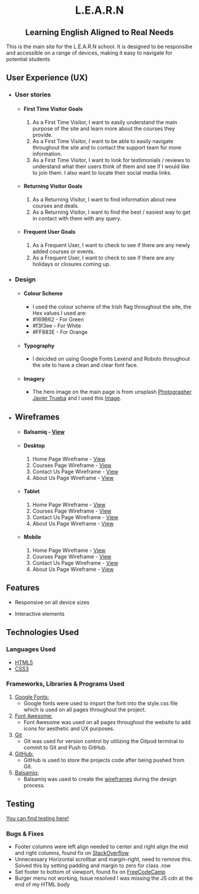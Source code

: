 <h1 align="center">L.E.A.R.N</h1> 
<h2 align="center">Learning English Aligned to Real Needs</h2>
This is the main site for the L.E.A.R.N school. It is designed to be responsibe and accessible on a range of devices, making it easy to navigate for potential students


## User Experience (UX)

-   ### User stories

    -   #### First Time Visitor Goals

        1. As a First Time Visitor, I want to easily understand the main purpose of the site and learn more about the courses they provide.
        2. As a First Time Visitor, I want to be able to easily navigate throughout the site and to contact the support team for more information.
        3. As a First Time Visitor, I want to look for testimonials / reviews to understand what their users think of them and see if I would like to join them. I also want to locate their social media links.

    -   #### Returning Visitor Goals

        1. As a Returning Visitor, I want to find information about new courses and deals.
        2. As a Returning Visitor, I want to find the best / easiest way to get in contact with them with any query.

    -   #### Frequent User Goals
        1. As a Frequent User, I want to check to see if there are any newly added courses or events.
        2. As a Frequent User, I want to check to see if there are any holidays or closures coming up.

-   ### Design
    -   #### Colour Scheme
        -   I used the colour scheme of the Irish flag throughout the site, the Hex values I used are:
        -   #169B62 - For Green
        -   #f3f3ee - For White
        -   #FF883E - For Orange
    -   #### Typography
        -   I deicided on using Google Fonts Lexend and Roboto throughout the site to have a clean and clear font face.
    -   #### Imagery
        -   The hero image on the main page is from unsplash [Photographer Javier Trueba](https://unsplash.com/@javotrueba?utm_source=unsplash&amp;utm_medium=referral&amp;utm_content=creditCopyText) and I used this [Image](https://unsplash.com/photos/iQPr1XkF5F0).

*   ## Wireframes

    -   #### Balsamiq - [View](https://github.com/KevAndrews/Milestone_Project_1/blob/main/wireframes/Milestone_project_1.bmpr)

    -   #### Desktop
        1.  Home Page Wireframe - [View](https://github.com/KevAndrews/Milestone_Project_1/blob/main/wireframes/desktop/Home%20Page%20Desktop%20Version.png)
        2.  Courses Page Wireframe - [View](https://github.com/KevAndrews/Milestone_Project_1/blob/main/wireframes/desktop/Courses%20Page%20Desktop%20Version.png)
        3.  Contact Us Page Wireframe - [View](https://github.com/KevAndrews/Milestone_Project_1/blob/main/wireframes/desktop/Contact_Sign%20Up%20Page%20Desktop%20Version.png)
        4.  About Us Page Wireframe - [View](https://github.com/KevAndrews/Milestone_Project_1/blob/main/wireframes/desktop/About%20Us%20Page%20Desktop%20Version.png)

    -   #### Tablet
        1.  Home Page Wireframe - [View](https://github.com/KevAndrews/Milestone_Project_1/blob/main/wireframes/tablet/Home%20Page%20Tablet%20Version.png)
        2.  Courses Page Wireframe - [View](https://github.com/KevAndrews/Milestone_Project_1/blob/main/wireframes/tablet/Courses%20Page%20Tablet%20Version.png)
        3.  Contact Us Page Wireframe - [View](https://github.com/KevAndrews/Milestone_Project_1/blob/main/wireframes/tablet/Contact_Sign%20Up%20Page%20Tablet%20Version.png)
        4.  About Us Page Wireframe - [View](https://github.com/KevAndrews/Milestone_Project_1/blob/main/wireframes/tablet/About%20Us%20Page%20Tablet%20Version.png)

    -   #### Mobile
        1.  Home Page Wireframe - [View](https://github.com/KevAndrews/Milestone_Project_1/blob/main/wireframes/mobile/Home%20Page%20Mobile%20Version.png)
        2.  Courses Page Wireframe - [View](https://github.com/KevAndrews/Milestone_Project_1/blob/main/wireframes/mobile/Courses%20Page%20Mobile%20Version.png)
        3.  Contact Us Page Wireframe - [View](https://github.com/KevAndrews/Milestone_Project_1/blob/main/wireframes/mobile/Contact_Sign%20Up%20Page%20Mobile%20Version.png)
        4.  About Us Page Wireframe - [View](https://github.com/KevAndrews/Milestone_Project_1/blob/main/wireframes/mobile/About%20Us%20Page%20Mobile%20Version.png)

## Features

-   Responsive on all device sizes

-   Interactive elements

## Technologies Used

### Languages Used

-   [HTML5](https://en.wikipedia.org/wiki/HTML5)
-   [CSS3](https://en.wikipedia.org/wiki/Cascading_Style_Sheets)

### Frameworks, Libraries & Programs Used

1. [Google Fonts:](https://fonts.google.com/)
    - Google fonts were used to import the font into the style.css file which is used on all pages throughout the project.
2. [Font Awesome:](https://fontawesome.com/)
    - Font Awesome was used on all pages throughout the website to add icons for aesthetic and UX purposes.
3. [Git](https://git-scm.com/)
    - Git was used for version control by utilizing the Gitpod terminal to commit to Git and Push to GitHub.
4. [GitHub:](https://github.com/)
    - GitHub is used to store the projects code after being pushed from Git.
5. [Balsamiq:](https://balsamiq.com/)
    - Balsamiq was used to create the [wireframes](https://github.com/KevAndrews/Milestone_Project_1/tree/main/wireframes) during the design process.

## Testing
[You can find testing here!](https://github.com/KevAndrews/Milestone_Project_1/blob/main/TESTING.md)

### Bugs & Fixes

-   Footer columns were left align needed to center and right align the mid and right columns, found fix on [StackOverflow](https://stackoverflow.com/questions/42442323/bootstrap-col-align-right)
-   Unnecessary Horizontal scrollbar and margin-right, need to remove this. Solved this by setting padding and margin to zero for class .row
-   Set footer to bottom of viewport, found fix on [FreeCodeCamp](https://www.freecodecamp.org/news/how-to-keep-your-footer-where-it-belongs-59c6aa05c59c/)
-   Burger menu not working, Issue resolved I was missing the JS cdn at the end of my HTML body